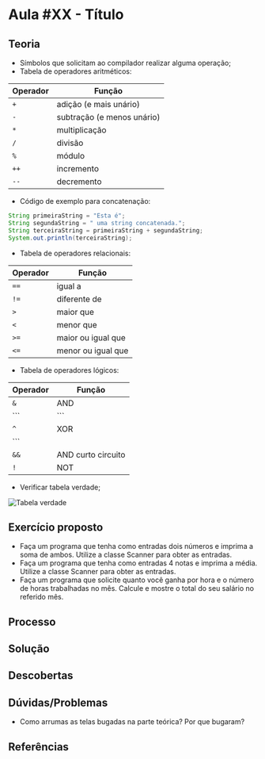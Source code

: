 # Aula #XX - Título
## Teoria
- Símbolos que solicitam ao compilador realizar alguma operação;
- Tabela de operadores aritméticos:

Operador      | Função
------------- | --------------------------
```+```       | adição (e mais unário)
```-```       | subtração (e menos unário)
```*```       | multiplicação
```/```       | divisão
```%```       | módulo
```++```      | incremento
```--```      | decremento

- Código de exemplo para concatenação:
```java
String primeiraString = "Esta é";
String segundaString = " uma string concatenada.";
String terceiraString = primeiraString + segundaString;
System.out.println(terceiraString);
```
- Tabela de operadores relacionais:

Operador      | Função
------------- | -------------------
```==```      | igual a
```!=```      | diferente de
```>```       | maior que
```<```       | menor que
```>=```      | maior ou igual que
```<=```      | menor ou igual que

- Tabela de operadores lógicos:

Operador      | Função
------------- | -------------------
```&```       | AND
```|```       | OR
```^```       | XOR
```||```      | OR curto circuito
```&&```      | AND curto circuito
```!```       | NOT

- Verificar tabela verdade;

![Tabela verdade](https://user-images.githubusercontent.com/80482914/132644906-c843ffde-97d4-4456-8311-668b9e87340d.png)

## Exercício proposto
- Faça um programa que tenha como entradas dois números e imprima a soma de ambos. Utilize a classe Scanner para obter as entradas.
- Faça um programa que tenha como entradas 4 notas e imprima a média. Utilize a classe Scanner para obter as entradas.
- Faça um programa que solicite quanto você ganha por hora e o número de horas trabalhadas no mês. Calcule e mostre o total do seu salário no referido mês.
## Processo
## Solução
## Descobertas
## Dúvidas/Problemas
- Como arrumas as telas bugadas na parte teórica? Por que bugaram?
## Referências
